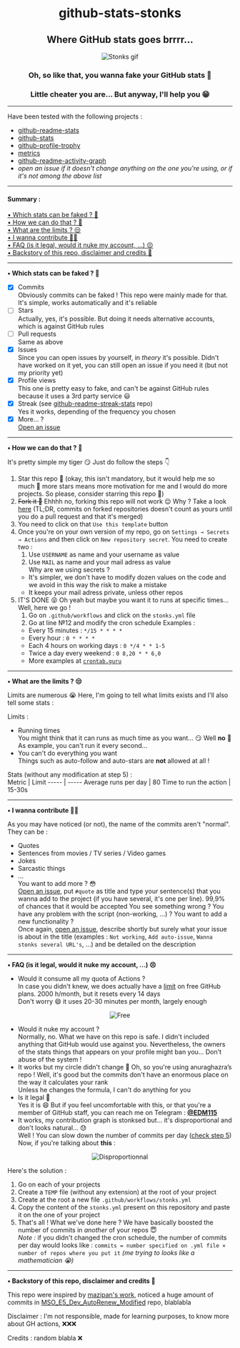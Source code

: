 <div align="center">
<h1>github-stats-stonks</h1>  
<h2>Where GitHub stats goes brrrr…</h2>  
  
![Stonks gif](https://i.giphy.com/media/YnkMcHgNIMW4Yfmjxr/giphy.webp)  
  
### Oh, so like that, you wanna fake your GitHub stats 🧐  
### Little cheater you are… But anyway, I'll help you 😁  
</div>

---

Have been tested with the following projects :  
+ [github-readme-stats](https://github.com/anuraghazra/github-readme-stats)  
+ [github-stats](https://github.com/jstrieb/github-stats)  
+ [github-profile-trophy](https://github.com/ryo-ma/github-profile-trophy)  
+ [metrics](https://github.com/lowlighter/metrics)  
+ [github-readme-activity-graph](https://github.com/Ashutosh00710/github-readme-activity-graph)
+ *open an issue if it doesn't change anything on the one you're using, or if it's not among the above list*  

---

#### Summary :
[• Which stats can be faked ? 🤔](#what)  
[• How we can do that ? 🤩](#how)  
[• What are the limits ? 😒](#limits)  
[• I wanna contribute 🙋‍♂️](#contributing)  
[• FAQ (is it legal, would it nuke my account, …) 😣](#faq)  
[• Backstory of this repo, disclaimer and credits 🤝](#end)  

---

<a name="what"></a>**• Which stats can be faked ? 🤔**  
- [x] Commits  
Obviously commits can be faked ! This repo were mainly made for that. It's simple, works automatically and it's reliable  
- [ ] Stars  
Actually, yes, it's possible. But doing it needs alternative accounts, which is against GitHub rules  
- [ ] Pull requests  
Same as above  
- [x] Issues  
Since you can open issues by yourself, in *theory* it's possible. Didn't have worked on it yet, you can still open an issue if you need it (but not my priority yet)  
- [x] Profile views  
This one is pretty easy to fake, and can't be against GitHub rules because it uses a 3rd party service 😃  
- [x] Streak (see [github-readme-streak-stats](https://github.com/DenverCoder1/github-readme-streak-stats) repo)  
Yes it works, depending of the frequency you chosen  
- [x] More… ?  
[Open an issue](https://github.com/EDM115/github-stats-stonks/issues/new)  

---

<a name="how"></a>**• How we can do that ? 🤩**  

It's pretty simple my tiger 😏 Just do follow the steps 👇  

1. Star this repo 🌟 (okay, this isn't mandatory, but it would help me so much 🥺 more stars means more motivation for me and I would do more projects. So please, consider starring this repo 🙏)  
2. ~~Fork it 🍴~~ Ehhhh no, forking this repo will not work 😌 Why ? Take a look [here](https://docs.github.com/en/account-and-profile/setting-up-and-managing-your-github-profile/managing-contribution-graphs-on-your-profile/why-are-my-contributions-not-showing-up-on-my-profile#commit-was-made-in-a-fork) (TL;DR, commits on forked repositories doesn't count as yours until you do a pull request and that it's merged)
3. You need to click on that `Use this template` button
4. Once you're on your own version of my repo, go on `Settings → Secrets → Actions` and then click on `New repository secret`. You need to create two :
	1. Use `USERNAME` as name and your username as value
	2. Use `MAIL` as name and your mail adress as value  
Why are we using secrets ?  
	+ It's simpler, we don't have to modify dozen values on the code and we avoid in this way the risk to make a mistake
	+ It keeps your mail adress private, unless other repos
5. IT'S DONE 😝 Oh yeah but maybe you want it to runs at specific times… Well, here we go !
	1. Go on `.github/workflows` and click on the `stonks.yml` file
	2. Go at line №12 and modify the cron schedule Examples :  
	+ Every 15 minutes : `*/15 * * * *`
	+ Every hour : `0 * * * *`
	+ Each 4 hours on working days : `0 */4 * * 1-5`
	+ Twice a day every weekend : `0 8,20 * * 6,0`
	+ More examples at [`crontab.guru`](https://crontab.guru)
---

<a name="limits"></a>**• What are the limits ? 😒**  

Limits are numerous 😭 Here, I'm going to tell what limits exists and I'll also tell some stats :

Limits : 
+ Running times  
You might think that it can runs as much time as you want… 😏 Well **no** :smiling_face_with_tear:  
As example, you can't run it every second…
+ You can't do everything you want  
Things such as auto-follow and auto-stars are **not** allowed at all !  
  
Stats (without any modification at step 5) :  
Metric | Limit
----- | -----
Average runs per day | 80
Time to run the action | 15-30s

---

<a name="contributing"></a>**• I wanna contribute 🙋‍♂️**  

As you may have noticed (or not), the name of the commits aren't "normal". They can be :  
+ Quotes  
+ Sentences from movies / TV series / Video games  
+ Jokes  
+ Sarcastic things  
+ …  
You want to add more ? 😳  
[Open an issue](https://github.com/EDM115/github-stats-stonks/issues/new/choose), put `#quote` as title and type your sentence(s) that you wanna add to the project (if you have several, it's one per line). 99,9% of chances that it would be accepted
You see something wrong ? You have any problem with the script (non-working, …) ? You want to add a new functionality ?  
Once again, [open an issue](https://github.com/EDM115/github-stats-stonks/issues/new), describe shortly but surely what your issue is about in the title (examples : `Not working`, `Add auto-issue`, `Wanna stonks several URL's`, …) and be detailed on the description

---

<a name="faq"></a>**• FAQ (is it legal, would it nuke my account, …) 😣**  

+ Would it consume all my quota of Actions ?  
In case you didn't knew, we does actually have a [limit](https://github.com/settings/billing) on free GitHub plans. 2000 h/month, but it resets every 14 days  
Don't worry 😄 it uses 20-30 minutes per month, largely enough  

<div align="center">

![Free](https://telegra.ph/file/5b605e8d13cb67355702e.png)

</div>

+ Would it nuke my account ?  
Normally, no. What we have on this repo is safe. I didn't included anything that GitHub would use against you. Nevertheless, the owners of the stats things that appears on your profile might ban you… Don't abuse of the system !  
+ It works but my circle didn't change 🥺
Oh, so you're using anuraghazra’s repo ! Well, it's good but the commits don't have an enormous place on the way it calculates your rank  
Unless he changes the formula, I can't do anything for you  
+ Is it legal 🧐  
Yes it is 😄 But if you feel uncomfortable with this, or that you're a member of GitHub staff, you can reach me on Telegram : [**@EDM115**](https://t.me/EDM115)
+ It works, my contribution graph is stonksed but… it's disproportional and don't looks natural… 😓  
Well ! You can slow down the number of commits per day ([check step 5](#how))  
Now, if you're talking about **this** :  

<div align="center">

![Disproportionnal](https://telegra.ph/file/75c9854e505b70d51ba6b.png)  

</div>

Here's the solution :  
1. Go on each of your projects
2. Create a `TEMP` file (without any extension) at the root of your project
3. Create at the root a new file `.github/workflows/stonks.yml`
4. Copy the content of the `stonks.yml` present on this repository and paste it on the one of your project
5. That's all !
What we've done here ? We have basically boosted the number of commits in *another* of your repos 😇  
*Note :* if you didn't changed the cron schedule, the number of commits per day would looks like : `commits = number specified on .yml file × number of repos where you put it` *(me trying to looks like a mathematician 😭)*  

---

<a name="end"></a>**• Backstory of this repo, disclaimer and credits 🤝**  

This repo were inspired by [mazipan's work](https://github.com/mazipan/auto-commit), noticed a huge amount of commits in [MSO_E5_Dev_AutoRenew_Modified](https://github.com/zhtok/MSO_E5_Dev_AutoRenew_Modified) repo, blablabla

Disclaimer : I'm not responsible, made for learning purposes, to know more about GH actions, ❌❌❌

Credits :
	random blabla ❌
